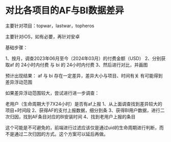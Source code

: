 # 对比各项目的AF与BI数据差异

主要针对项目：topwar，lastwar，topheros

主要针对iOS，如有必要，再针对安卓

基础步骤：

1、按月，调查2023年06月至今（2024年03月）的付费金额（USD）
2、分别获取af 的 24小时内付费 与 bi 的 24小时内付费
3、然后进行对比，并画图

预计出现结果：
af 与 bi 存在一定差异，差异大小与项目、时间有关
有可能得到差异浮动范围

如果差异浮动范围较大，尝试进行进一步调查：

老用户（生命周期大于7X24小时）是否有af上报
1、从上面调查找到差异较大的项目+时间段
2、获得AF的支付上报数据，细分到条
3、获得BI用户数据，进行二次归因，找到AF条目对应的BI安装时间
4、找到老用户上报的条目

这个可能是不可避免的，前端进行过滤应该仅是通过uid的生命周期进行判断，而不是通过二次归因的方式。这个方案可以延后再做。